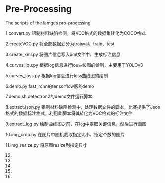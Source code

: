 # Pre-Processing
The scripts of the iamges pro-processing 

1.convert.py
铝制材料缺陷检测，将VOC格式的数据集转化为COCO格式

2.createVOC.py
将全部数据划分为trainval、train、test

3.create_xml.py
将图片信息写入xml文件中，生成标注信息

4.curves_iou.py
根据log信息进行iou曲线图的绘制，主要用于YOLOv3

5.curves_loss.py
根据log信息进行loss曲线图的绘制

6.demo.py
fast_rcnn的tensorflow版的demo

7.demo.sh
detectron2的demo文件运行脚本

8.extractJson.py
铝制材料缺陷检测中，处理数据文件的脚本，比赛提供了Json格式的数据标注格式，利用此脚本将其转化为VOC格式的标注文件

9.extract_log.py
绘制曲线图之前，在log中提取关键信息，然后进行画图

10.img_crop.py
在图片中随机裁取指定大小、指定个数的图片

11.img_resize.py
将原图resize到指定尺寸

12.

13.

14.

15.

16.

